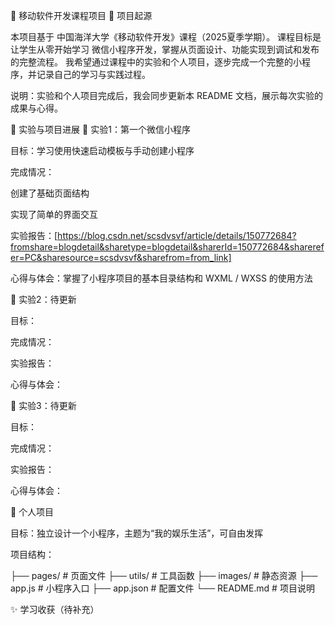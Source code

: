 📱 移动软件开发课程项目
🌟 项目起源

本项目基于 中国海洋大学《移动软件开发》课程（2025夏季学期）。
课程目标是让学生从零开始学习 微信小程序开发，掌握从页面设计、功能实现到调试和发布的完整流程。
我希望通过课程中的实验和个人项目，逐步完成一个完整的小程序，并记录自己的学习与实践过程。

说明：实验和个人项目完成后，我会同步更新本 README 文档，展示每次实验的成果与心得。

🧩 实验与项目进展
🚩 实验1：第一个微信小程序

目标：学习使用快速启动模板与手动创建小程序

完成情况：

创建了基础页面结构

实现了简单的界面交互

实验报告：[https://blog.csdn.net/scsdvsvf/article/details/150772684?fromshare=blogdetail&sharetype=blogdetail&sharerId=150772684&sharerefer=PC&sharesource=scsdvsvf&sharefrom=from_link]

心得与体会：掌握了小程序项目的基本目录结构和 WXML / WXSS 的使用方法

🚩 实验2：待更新

目标：

完成情况：

实验报告：

心得与体会：

🚩 实验3：待更新

目标：

完成情况：

实验报告：

心得与体会：

🚀 个人项目

目标：独立设计一个小程序，主题为“我的娱乐生活”，可自由发挥

项目结构：

├── pages/           # 页面文件
├── utils/           # 工具函数
├── images/          # 静态资源
├── app.js           # 小程序入口
├── app.json         # 配置文件
└── README.md        # 项目说明

✨ 学习收获（待补充）

